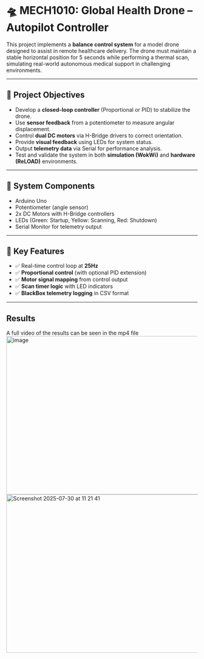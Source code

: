 # 🛸 MECH1010: Global Health Drone – Autopilot Controller

This project implements a **balance control system** for a model drone designed to assist in remote healthcare delivery. The drone must maintain a stable horizontal position for 5 seconds while performing a thermal scan, simulating real-world autonomous medical support in challenging environments.

---

## 🎯 Project Objectives

- Develop a **closed-loop controller** (Proportional or PID) to stabilize the drone.
- Use **sensor feedback** from a potentiometer to measure angular displacement.
- Control **dual DC motors** via H-Bridge drivers to correct orientation.
- Provide **visual feedback** using LEDs for system status.
- Output **telemetry data** via Serial for performance analysis.
- Test and validate the system in both **simulation (WokWi)** and **hardware (ReLOAD)** environments.

---

## 🧰 System Components

- Arduino Uno
- Potentiometer (angle sensor)
- 2x DC Motors with H-Bridge controllers
- LEDs (Green: Startup, Yellow: Scanning, Red: Shutdown)
- Serial Monitor for telemetry output

---

## 🔧 Key Features

- ✅ Real-time control loop at **25Hz**
- ✅ **Proportional control** (with optional PID extension)
- ✅ **Motor signal mapping** from control output
- ✅ **Scan timer logic** with LED indicators
- ✅ **BlackBox telemetry logging** in CSV format

---

## Results

A full video of the results can be seen in the mp4 file
<img width="600" height="417" alt="image" src="https://github.com/user-attachments/assets/a1a9dc98-76f4-4932-9793-1a61d0772e70" />
<img width="600" height="417" alt="Screenshot 2025-07-30 at 11 21 41" src="https://github.com/user-attachments/assets/022ec6d0-d6c6-4457-82ca-e8a2bce6749b" />


